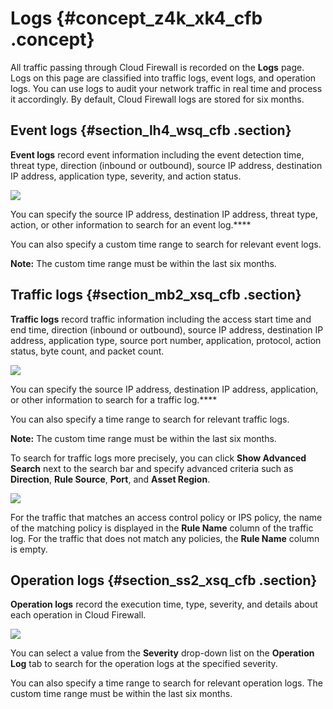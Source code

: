 # Logs {#concept_z4k_xk4_cfb .concept}

All traffic passing through Cloud Firewall is recorded on the **Logs** page. Logs on this page are classified into traffic logs, event logs, and operation logs. You can use logs to audit your network traffic in real time and process it accordingly. By default, Cloud Firewall logs are stored for six months.

## Event logs {#section_lh4_wsq_cfb .section}

**Event logs** record event information including the event detection time, threat type, direction \(inbound or outbound\), source IP address, destination IP address, application type, severity, and action status.

![](images/11767_en-US.png)

You can specify the source IP address, destination IP address, threat type, action, or other information to search for an event log.****

You can also specify a custom time range to search for relevant event logs.

**Note:** The custom time range must be within the last six months.

## Traffic logs {#section_mb2_xsq_cfb .section}

**Traffic logs** record traffic information including the access start time and end time, direction \(inbound or outbound\), source IP address, destination IP address, application type, source port number, application, protocol, action status, byte count, and packet count.

![](images/11768_en-US.png)

You can specify the source IP address, destination IP address, application, or other information to search for a traffic log.****

You can also specify a time range to search for relevant traffic logs.

**Note:** The custom time range must be within the last six months.

To search for traffic logs more precisely, you can click **Show Advanced Search** next to the search bar and specify advanced criteria such as **Direction**, **Rule Source**, **Port**, and **Asset Region**.

![](images/36889_en-US.png)

For the traffic that matches an access control policy or IPS policy, the name of the matching policy is displayed in the **Rule Name** column of the traffic log. For the traffic that does not match any policies, the **Rule Name** column is empty.

## Operation logs {#section_ss2_xsq_cfb .section}

**Operation logs** record the execution time, type, severity, and details about each operation in Cloud Firewall.

![](images/11769_en-US.png)

You can select a value from the **Severity** drop-down list on the **Operation Log** tab to search for the operation logs at the specified severity.

You can also specify a time range to search for relevant operation logs. The custom time range must be within the last six months.

